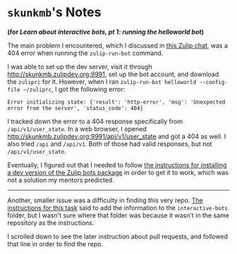 # `skunkmb`'s Notes
**(for *Learn about interactive bots, pt 1: running the helloworld bot*)**

The main problem I encountered, which I discussed in [this Zulip chat], was a
404 error when running the `zulip-run-bot` command.

I was able to set up the dev server, visit it through
http://skunkmb.zulipdev.org:9991, set up the bot account, and download the
`zuliprc` for it. However, when I ran
`zulip-run-bot helloworld --config-file ~/zuliprc`, I got the following error:

```
Error initializing state: {'result': 'http-error', 'msg': 'Unexpected error from the server', 'status_code': 404}
```

I tracked down the error to a 404 response specifically from
`/api/v1/user_state`. In a web browser, I opened
http://skunkmb.zulipdev.org:9991/api/v1/user_state and got a 404 as well. I
also tried `/api` and `/api/v1`. Both of those had valid responses, but not
`/api/v1/user_state`.

Eventually, I figured out that I needed to follow [the instructions for
installing a dev version of the Zulip bots package] in order to get it to work,
which was not a solution my mentors predicted.

---

Another, smaller issue was a difficulty in finding this very repo. [The
instructions for this task] said to add the information to the
`interactive-bots` folder, but I wasn't sure where that folder was because it
wasn't in the same repository as the instructions.

I scrolled down to see the later instruction about pull requests, and followed
that line in order to find the repo.

[The instructions for installing a dev version of the Zulip bots package]: https://zulipchat.com/api/writing-bots#installing-a-development-version-of-the-zulip-bots-package
[this Zulip chat]: (https://chat.zulip.org/#narrow/stream/GCI.20tasks/subject/Bots.20404.20Error/near/345968)
[the instructions for this task]: https://github.com/zulip/zulip-gci/blob/master/tasks/2017/interactive-bots.md#task-type-a-learn-about-interactive-bots-by-running-the-helloworld-bot
